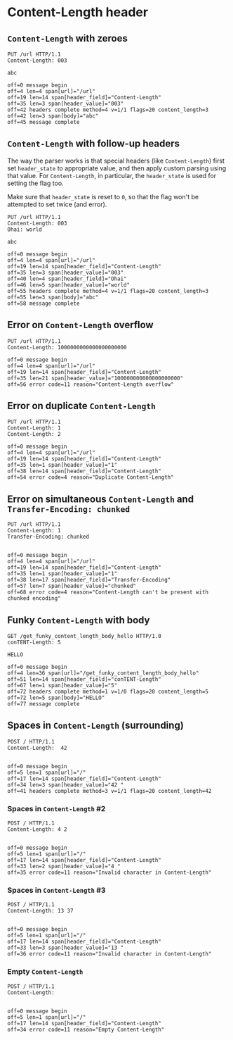 Content-Length header
=====================

## `Content-Length` with zeroes

<!-- meta={"type": "request"} -->
```http
PUT /url HTTP/1.1
Content-Length: 003

abc
```

```log
off=0 message begin
off=4 len=4 span[url]="/url"
off=19 len=14 span[header_field]="Content-Length"
off=35 len=3 span[header_value]="003"
off=42 headers complete method=4 v=1/1 flags=20 content_length=3
off=42 len=3 span[body]="abc"
off=45 message complete
```

## `Content-Length` with follow-up headers

The way the parser works is that special headers (like `Content-Length`) first
set `header_state` to appropriate value, and then apply custom parsing using
that value. For `Content-Length`, in particular, the `header_state` is used for
setting the flag too.

Make sure that `header_state` is reset to `0`, so that the flag won't be
attempted to set twice (and error).

<!-- meta={"type": "request"} -->
```http
PUT /url HTTP/1.1
Content-Length: 003
Ohai: world

abc
```

```log
off=0 message begin
off=4 len=4 span[url]="/url"
off=19 len=14 span[header_field]="Content-Length"
off=35 len=3 span[header_value]="003"
off=40 len=4 span[header_field]="Ohai"
off=46 len=5 span[header_value]="world"
off=55 headers complete method=4 v=1/1 flags=20 content_length=3
off=55 len=3 span[body]="abc"
off=58 message complete
```

## Error on `Content-Length` overflow

<!-- meta={"type": "request"} -->
```http
PUT /url HTTP/1.1
Content-Length: 1000000000000000000000

```

```log
off=0 message begin
off=4 len=4 span[url]="/url"
off=19 len=14 span[header_field]="Content-Length"
off=35 len=21 span[header_value]="100000000000000000000"
off=56 error code=11 reason="Content-Length overflow"
```

## Error on duplicate `Content-Length`

<!-- meta={"type": "request"} -->
```http
PUT /url HTTP/1.1
Content-Length: 1
Content-Length: 2

```

```log
off=0 message begin
off=4 len=4 span[url]="/url"
off=19 len=14 span[header_field]="Content-Length"
off=35 len=1 span[header_value]="1"
off=38 len=14 span[header_field]="Content-Length"
off=54 error code=4 reason="Duplicate Content-Length"
```

## Error on simultaneous `Content-Length` and `Transfer-Encoding: chunked`

<!-- meta={"type": "request"} -->
```http
PUT /url HTTP/1.1
Content-Length: 1
Transfer-Encoding: chunked


```

```log
off=0 message begin
off=4 len=4 span[url]="/url"
off=19 len=14 span[header_field]="Content-Length"
off=35 len=1 span[header_value]="1"
off=38 len=17 span[header_field]="Transfer-Encoding"
off=57 len=7 span[header_value]="chunked"
off=68 error code=4 reason="Content-Length can't be present with chunked encoding"
```

## Funky `Content-Length` with body

<!-- meta={"type": "request"} -->
```http
GET /get_funky_content_length_body_hello HTTP/1.0
conTENT-Length: 5

HELLO
```

```log
off=0 message begin
off=4 len=36 span[url]="/get_funky_content_length_body_hello"
off=51 len=14 span[header_field]="conTENT-Length"
off=67 len=1 span[header_value]="5"
off=72 headers complete method=1 v=1/0 flags=20 content_length=5
off=72 len=5 span[body]="HELLO"
off=77 message complete
```

## Spaces in `Content-Length` (surrounding)

<!-- meta={"type": "request"} -->
```http
POST / HTTP/1.1
Content-Length:  42 


```

```log
off=0 message begin
off=5 len=1 span[url]="/"
off=17 len=14 span[header_field]="Content-Length"
off=34 len=3 span[header_value]="42 "
off=41 headers complete method=3 v=1/1 flags=20 content_length=42
```

### Spaces in `Content-Length` #2

<!-- meta={"type": "request"} -->
```http
POST / HTTP/1.1
Content-Length: 4 2


```

```log
off=0 message begin
off=5 len=1 span[url]="/"
off=17 len=14 span[header_field]="Content-Length"
off=33 len=2 span[header_value]="4 "
off=35 error code=11 reason="Invalid character in Content-Length"
```

### Spaces in `Content-Length` #3

<!-- meta={"type": "request"} -->
```http
POST / HTTP/1.1
Content-Length: 13 37


```

```log
off=0 message begin
off=5 len=1 span[url]="/"
off=17 len=14 span[header_field]="Content-Length"
off=33 len=3 span[header_value]="13 "
off=36 error code=11 reason="Invalid character in Content-Length"
```

### Empty `Content-Length`

<!-- meta={"type": "request"} -->
```http
POST / HTTP/1.1
Content-Length:


```

```log
off=0 message begin
off=5 len=1 span[url]="/"
off=17 len=14 span[header_field]="Content-Length"
off=34 error code=11 reason="Empty Content-Length"
```
